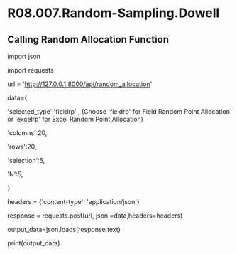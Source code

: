# R08.007.Random-Sampling.Dowell


## Calling Random Allocation Function

import json

import requests

url = 'http://127.0.0.1:8000/api/random_allocation'

data={

  'selected_type':'fieldrp' ,   (Choose 'fieldrp' for Field Random Point Allocation or 'excelrp' for Excel Random Point Allocation)
  
  'columns':20,
  
  'rows':20,
  
  'selection':5,
 
 'N':5,
 
 }

headers = {'content-type': 'application/json'}

response = requests.post(url, json =data,headers=headers)

output_data=json.loads(response.text)

print(output_data)
